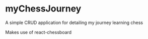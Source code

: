 # myChessJourney
A simple CRUD application for detailing my journey learning chess


Makes use of react-chessboard 

